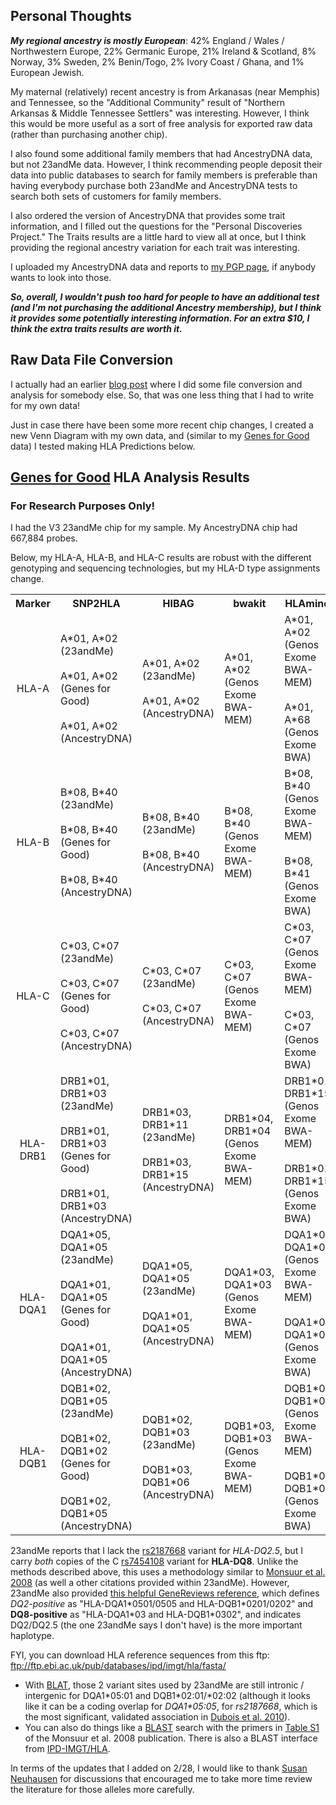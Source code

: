 Personal Thoughts
-----------------

***My regional ancestry is mostly European***: 42% England / Wales / Northwestern Europe, 22% Germanic Europe, 21% Ireland & Scotland, 8% Norway, 3% Sweden, 2% Benin/Togo, 2% Ivory Coast / Ghana, and 1% European Jewish.

My maternal (relatively) recent ancestry is from Arkanasas (near Memphis) and Tennessee, so the "Additional Community" result of "Northern Arkansas & Middle Tennessee Settlers" was interesting.  However, I think this would be more useful as a sort of free analysis for exported raw data (rather than purchasing another chip).

I also found some additional family members that had AncestryDNA data, but not 23andMe data.  However, I think recommending people deposit their data into public databases to search for family members is preferable than having everybody purchase both 23andMe and AncestryDNA tests to search both sets of customers for family members.  

I also ordered the version of AncestryDNA that provides some trait information, and I filled out the questions for the "Personal Discoveries Project."  The Traits results are a little hard to view all at once, but I think providing the regional ancestry variation for each trait was interesting.

I uploaded my AncestryDNA data and reports to [my PGP page](https://my.pgp-hms.org/profile/hu832966), if anybody wants to look into those.

***So, overall, I wouldn't push too hard for people to have an additional test (and I'm not purchasing the additional Ancestry membership), but I think it provides some potentially interesting information.  For an extra $10, I think the extra traits results are worth it.***

Raw Data File Conversion
-----------

I actually had an earlier [blog post](http://cdwscience.blogspot.com/2013/12/additional-analysis-of-ancestrydna-data.html) where I did some file conversion and analysis for somebody else.  So, that was one less thing that I had to write for my own data!

Just in case there have been some more recent chip changes, I created a new Venn Diagram with my own data, and (similar to my [Genes for Good](https://github.com/cwarden45/DTC_Scripts/tree/master/Genes_for_Good) data) I tested making HLA Predictions below.

[Genes for Good](https://github.com/cwarden45/DTC_Scripts/tree/master/Genes_for_Good) HLA Analysis Results
-----------

### For Research Purposes Only! ###

I had the V3 23andMe chip for my sample.  My AncestryDNA chip had 667,884 probes.

Below, my HLA-A, HLA-B, and HLA-C results are robust with the different genotyping and sequencing technologies, but my HLA-D type assignments change.

<table>
  <tbody>
    <tr>
      <th align="center">Marker</th>
      <th align="center">SNP2HLA</th>
      <th align="center">HIBAG</th>
      <th align="center">bwakit</th>
      <th align="center">HLAminer</th>
    </tr>
    <tr>
      <td align="center">HLA-A</td>
      <td align="left">A*01, A*02<br/>(23andMe)<br/><br/>A*01, A*02<br/>(Genes for Good)<br/><br/>A*01, A*02<br/>(AncestryDNA)</td>
      <td align="left">A*01, A*02<br/>(23andMe)<br/><br/>A*01, A*02<br/>(AncestryDNA)</td>
      <td align="left">A*01, A*02<br/>(Genos Exome BWA-MEM)</td>
      <td align="left">A*01, A*02<br/>(Genos Exome BWA-MEM)<br/><br/>A*01, A*68<br/>(Genos Exome BWA)</td>
     </tr>
    <tr>
      <td align="center">HLA-B</td>
      <td align="left">B*08, B*40<br/>(23andMe)<br/><br/>B*08, B*40<br/>(Genes for Good)<br/><br/>B*08, B*40<br/>(AncestryDNA)</td>
      <td align="left">B*08, B*40<br/>(23andMe)<br/><br/>B*08, B*40<br/>(AncestryDNA)</td>
      <td align="left">B*08, B*40<br/>(Genos Exome BWA-MEM)</td>
      <td align="left">B*08, B*40<br/>(Genos Exome BWA-MEM)<br/><br/>B*08, B*41<br/>(Genos Exome BWA)</td>
     </tr>
    <tr>
      <td align="center">HLA-C</td>
      <td align="left">C*03, C*07<br/>(23andMe)<br/><br/>C*03, C*07<br/>(Genes for Good)<br/><br/>C*03, C*07<br/>(AncestryDNA)</td>
      <td align="left">C*03, C*07<br/>(23andMe)<br/><br/>C*03, C*07<br/>(AncestryDNA)</td>
      <td align="left">C*03, C*07<br/>(Genos Exome BWA-MEM)</td>
      <td align="left">C*03, C*07<br/>(Genos Exome BWA-MEM)<br/><br/>C*03, C*07<br/>(Genos Exome BWA)</td>
     </tr>
    <tr>
      <td align="center">HLA-DRB1</td>
      <td align="left">DRB1*01, DRB1*03<br/>(23andMe)<br/><br/>DRB1*01, DRB1*03<br/>(Genes for Good)<br/><br/>DRB1*01, DRB1*03<br/>(AncestryDNA)</td>
      <td align="left">DRB1*03, DRB1*11<br/>(23andMe)<br/><br/>DRB1*03, DRB1*15<br/>(AncestryDNA)</td>
      <td align="left">DRB1*04, DRB1*04<br/>(Genos Exome BWA-MEM)</td>
      <td align="left">DRB1*01, DRB1*15<br/>(Genos Exome BWA-MEM)<br/><br/>DRB1*01, DRB1*15<br/>(Genos Exome BWA)</td>
     </tr>
     <tr>
      <td align="center">HLA-DQA1</td>
      <td align="left">DQA1*05, DQA1*05<br/>(23andMe)<br/><br/>DQA1*01, DQA1*05<br/>(Genes for Good)<br/><br/>DQA1*01, DQA1*05<br/>(AncestryDNA)</td>
      <td align="left">DQA1*05, DQA1*05<br/>(23andMe)<br/><br/>DQA1*01, DQA1*05<br/>(AncestryDNA)</td>
      <td align="left">DQA1*03, DQA1*03<br/>(Genos Exome BWA-MEM)</td>
      <td align="left">DQA1*02, DQA1*03<br/>(Genos Exome BWA-MEM)<br/><br/>DQA1*02, DQA1*03<br/>(Genos Exome BWA)</td>
     </tr>
     <tr>
      <td align="center">HLA-DQB1</td>
      <td align="left">DQB1*02, DQB1*05<br/>(23andMe)<br/><br/>DQB1*02, DQB1*02<br/>(Genes for Good)<br/><br/>DQB1*02, DQB1*05<br/>(AncestryDNA)</td>
      <td align="left">DQB1*02, DQB1*03<br/>(23andMe)<br/><br/>DQB1*03, DQB1*06<br/>(AncestryDNA)</td>
      <td align="left">DQB1*03, DQB1*03<br/>(Genos Exome BWA-MEM)</td>
      <td align="left">DQB1*02, DQB1*03<br/>(Genos Exome BWA-MEM)<br/><br/>DQB1*02, DQB1*03<br/>(Genos Exome BWA)</td>
     </tr>
</tbody>
</table>

23andMe reports that I lack the [rs2187668](https://www.ncbi.nlm.nih.gov/snp/rs2187668) variant for *HLA-DQ2.5*, but I carry *both* copies of the C [rs7454108](https://www.ncbi.nlm.nih.gov/snp/rs7454108) variant for **HLA-DQ8**.  Unlike the methods described above, this uses a methodology similar to [Monsuur et al. 2008](https://journals.plos.org/plosone/article?id=10.1371/journal.pone.0002270) (as well a other citations provided within 23andMe).  However, 23andMe also provided [this helpful GeneReviews reference](https://www.ncbi.nlm.nih.gov/books/NBK1727/), which defines *DQ2-positive* as "HLA-DQA1\*0501/0505 and
HLA-DQB1\*0201/0202" and **DQ8-positive** as "HLA-DQA1\*03 and
HLA-DQB1\*0302", and indicates DQ2/DQ2.5 (the one 23andMe says I don't have) is the more important haplotype.

FYI, you can download HLA reference sequences from this ftp: ftp://ftp.ebi.ac.uk/pub/databases/ipd/imgt/hla/fasta/ <br />
* With [BLAT](https://genome.ucsc.edu/cgi-bin/hgBlat?command=start), those 2 variant sites used by 23andMe are still intronic / intergenic for DQA1\*05:01 and DQB1\*02:01/\*02:02 (although it looks like it can be a coding overlap for *DQA1\*05:05*, for *rs2187668*, which is the most significant, validated association in [Dubois et al. 2010](https://www.ncbi.nlm.nih.gov/pmc/articles/PMC2847618/)).<br />
* You can also do things like a [BLAST](https://blast.ncbi.nlm.nih.gov/Blast.cgi) search with the primers in [Table S1](https://journals.plos.org/plosone/article?id=10.1371/journal.pone.0002270#s5) of the Monsuur et al. 2008 publication.  There is also a BLAST interface from [IPD-IMGT/HLA](https://www.ebi.ac.uk/ipd/imgt/hla/blast.html).

In terms of the updates that I added on 2/28, I would like to thank [Susan Neuhausen](https://www.cityofhope.org/people/neuhausen-susan) for discussions that encouraged me to take more time review the literature for those alleles more carefully.
